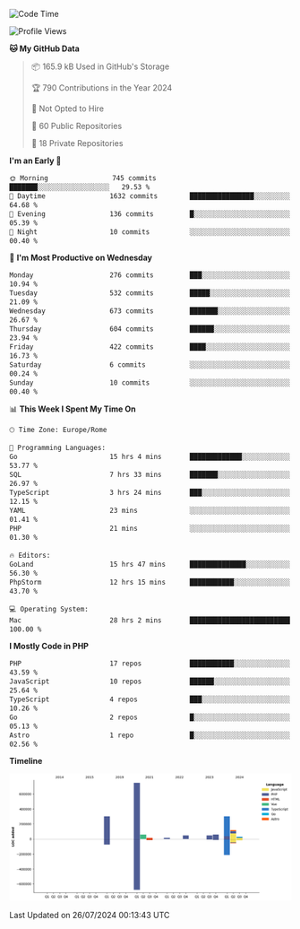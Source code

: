 <!--START_SECTION:waka-->
![Code Time](http://img.shields.io/badge/Code%20Time-5%2C208%20hrs%2026%20mins-blue)

![Profile Views](http://img.shields.io/badge/Profile%20Views-0-blue)

**🐱 My GitHub Data** 

> 📦 165.9 kB Used in GitHub's Storage 
 > 
> 🏆 790 Contributions in the Year 2024
 > 
> 🚫 Not Opted to Hire
 > 
> 📜 60 Public Repositories 
 > 
> 🔑 18 Private Repositories 
 > 
**I'm an Early 🐤** 

```text
🌞 Morning                745 commits         ███████░░░░░░░░░░░░░░░░░░   29.53 % 
🌆 Daytime                1632 commits        ████████████████░░░░░░░░░   64.68 % 
🌃 Evening                136 commits         █░░░░░░░░░░░░░░░░░░░░░░░░   05.39 % 
🌙 Night                  10 commits          ░░░░░░░░░░░░░░░░░░░░░░░░░   00.40 % 
```
📅 **I'm Most Productive on Wednesday** 

```text
Monday                   276 commits         ███░░░░░░░░░░░░░░░░░░░░░░   10.94 % 
Tuesday                  532 commits         █████░░░░░░░░░░░░░░░░░░░░   21.09 % 
Wednesday                673 commits         ███████░░░░░░░░░░░░░░░░░░   26.67 % 
Thursday                 604 commits         ██████░░░░░░░░░░░░░░░░░░░   23.94 % 
Friday                   422 commits         ████░░░░░░░░░░░░░░░░░░░░░   16.73 % 
Saturday                 6 commits           ░░░░░░░░░░░░░░░░░░░░░░░░░   00.24 % 
Sunday                   10 commits          ░░░░░░░░░░░░░░░░░░░░░░░░░   00.40 % 
```


📊 **This Week I Spent My Time On** 

```text
🕑︎ Time Zone: Europe/Rome

💬 Programming Languages: 
Go                       15 hrs 4 mins       █████████████░░░░░░░░░░░░   53.77 % 
SQL                      7 hrs 33 mins       ███████░░░░░░░░░░░░░░░░░░   26.97 % 
TypeScript               3 hrs 24 mins       ███░░░░░░░░░░░░░░░░░░░░░░   12.15 % 
YAML                     23 mins             ░░░░░░░░░░░░░░░░░░░░░░░░░   01.41 % 
PHP                      21 mins             ░░░░░░░░░░░░░░░░░░░░░░░░░   01.30 % 

🔥 Editors: 
GoLand                   15 hrs 47 mins      ██████████████░░░░░░░░░░░   56.30 % 
PhpStorm                 12 hrs 15 mins      ███████████░░░░░░░░░░░░░░   43.70 % 

💻 Operating System: 
Mac                      28 hrs 2 mins       █████████████████████████   100.00 % 
```

**I Mostly Code in PHP** 

```text
PHP                      17 repos            ███████████░░░░░░░░░░░░░░   43.59 % 
JavaScript               10 repos            ██████░░░░░░░░░░░░░░░░░░░   25.64 % 
TypeScript               4 repos             ███░░░░░░░░░░░░░░░░░░░░░░   10.26 % 
Go                       2 repos             █░░░░░░░░░░░░░░░░░░░░░░░░   05.13 % 
Astro                    1 repo              █░░░░░░░░░░░░░░░░░░░░░░░░   02.56 % 
```



**Timeline**

![Lines of Code chart](https://raw.githubusercontent.com/frnwtr/frnwtr/main/assets/bar_graph.png)


 Last Updated on 26/07/2024 00:13:43 UTC
<!--END_SECTION:waka-->
